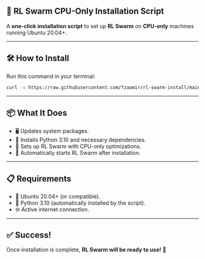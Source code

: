 ## 🚀 RL Swarm CPU-Only Installation Script

A **one-click installation script** to set up **RL Swarm** on **CPU-only** machines running Ubuntu 20.04+.

---

## 🛠️ How to Install

Run this command in your terminal:

```bash
curl -s https://raw.githubusercontent.com/fzaamir/rl-swarm-install/main/install_rl_swarm_cpu.sh | bash
```

---

## 📦 What It Does

- 🖥️ Updates system packages.
- 🐍 Installs Python 3.10 and necessary dependencies.
- 🔄 Sets up RL Swarm with CPU-only optimizations.
- 🚀 Automatically starts RL Swarm after installation.

---

## 📋 Requirements

- 🐧 Ubuntu 20.04+ (or compatible).
- 🐍 Python 3.10 (automatically installed by the script).
- 🌐 Active internet connection.

---

## ✅ Success!

Once installation is complete, **RL Swarm will be ready to use!** 🎉
```
